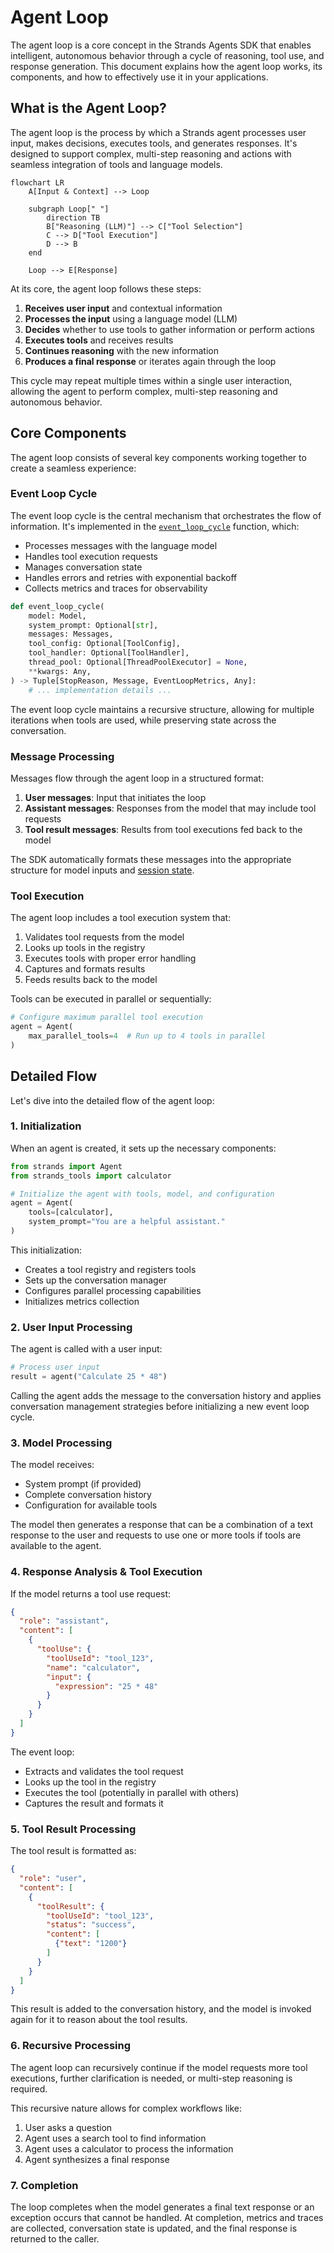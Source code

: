# Agent Loop

The agent loop is a core concept in the Strands Agents SDK that enables intelligent, autonomous behavior through a cycle of reasoning, tool use, and response generation. This document explains how the agent loop works, its components, and how to effectively use it in your applications.

## What is the Agent Loop?

The agent loop is the process by which a Strands agent processes user input, makes decisions, executes tools, and generates responses. It's designed to support complex, multi-step reasoning and actions with seamless integration of tools and language models.

```mermaid
flowchart LR
    A[Input & Context] --> Loop

    subgraph Loop[" "]
        direction TB
        B["Reasoning (LLM)"] --> C["Tool Selection"]
        C --> D["Tool Execution"]
        D --> B
    end
    
    Loop --> E[Response]
```

At its core, the agent loop follows these steps:

1. **Receives user input** and contextual information
2. **Processes the input** using a language model (LLM)
3. **Decides** whether to use tools to gather information or perform actions
4. **Executes tools** and receives results
5. **Continues reasoning** with the new information
6. **Produces a final response** or iterates again through the loop

This cycle may repeat multiple times within a single user interaction, allowing the agent to perform complex, multi-step reasoning and autonomous behavior.

## Core Components

The agent loop consists of several key components working together to create a seamless experience:

### Event Loop Cycle

The event loop cycle is the central mechanism that orchestrates the flow of information. It's implemented in the [`event_loop_cycle`](../../../api-reference/event-loop.md#strands.event_loop.event_loop.event_loop_cycle) function, which:

- Processes messages with the language model
- Handles tool execution requests
- Manages conversation state
- Handles errors and retries with exponential backoff
- Collects metrics and traces for observability

```python
def event_loop_cycle(
    model: Model,
    system_prompt: Optional[str],
    messages: Messages,
    tool_config: Optional[ToolConfig],
    tool_handler: Optional[ToolHandler],
    thread_pool: Optional[ThreadPoolExecutor] = None,
    **kwargs: Any,
) -> Tuple[StopReason, Message, EventLoopMetrics, Any]:
    # ... implementation details ...
```

The event loop cycle maintains a recursive structure, allowing for multiple iterations when tools are used, while preserving state across the conversation.

### Message Processing

Messages flow through the agent loop in a structured format:

1. **User messages**: Input that initiates the loop
2. **Assistant messages**: Responses from the model that may include tool requests
3. **Tool result messages**: Results from tool executions fed back to the model

The SDK automatically formats these messages into the appropriate structure for model inputs and [session state](state-sessions.md).

### Tool Execution

The agent loop includes a tool execution system that:

1. Validates tool requests from the model
2. Looks up tools in the registry
3. Executes tools with proper error handling
4. Captures and formats results
5. Feeds results back to the model

Tools can be executed in parallel or sequentially:

```python
# Configure maximum parallel tool execution
agent = Agent(
    max_parallel_tools=4  # Run up to 4 tools in parallel
)
```

## Detailed Flow

Let's dive into the detailed flow of the agent loop:

### 1. Initialization

When an agent is created, it sets up the necessary components:

```python
from strands import Agent
from strands_tools import calculator

# Initialize the agent with tools, model, and configuration
agent = Agent(
    tools=[calculator],
    system_prompt="You are a helpful assistant."
)
```

This initialization:

- Creates a tool registry and registers tools
- Sets up the conversation manager
- Configures parallel processing capabilities
- Initializes metrics collection

### 2. User Input Processing

The agent is called with a user input:

```python
# Process user input
result = agent("Calculate 25 * 48")
```

Calling the agent adds the message to the conversation history and applies conversation management strategies before initializing a new event loop cycle.

### 3. Model Processing

The model receives:

- System prompt (if provided)
- Complete conversation history
- Configuration for available tools

The model then generates a response that can be a combination of a text response to the user and requests to use one or more tools if tools are available to the agent.

### 4. Response Analysis & Tool Execution

If the model returns a tool use request:

```json
{
  "role": "assistant",
  "content": [
    {
      "toolUse": {
        "toolUseId": "tool_123",
        "name": "calculator",
        "input": {
          "expression": "25 * 48"
        }
      }
    }
  ]
}
```

The event loop:

- Extracts and validates the tool request
- Looks up the tool in the registry
- Executes the tool (potentially in parallel with others)
- Captures the result and formats it

### 5. Tool Result Processing

The tool result is formatted as:

```json
{
  "role": "user",
  "content": [
    {
      "toolResult": {
        "toolUseId": "tool_123",
        "status": "success",
        "content": [
          {"text": "1200"}
        ]
      }
    }
  ]
}
```

This result is added to the conversation history, and the model is invoked again for it to reason about the tool results.

### 6. Recursive Processing

The agent loop can recursively continue if the model requests more tool executions, further clarification is needed, or multi-step reasoning is required.

This recursive nature allows for complex workflows like:

1. User asks a question
2. Agent uses a search tool to find information
3. Agent uses a calculator to process the information
4. Agent synthesizes a final response

### 7. Completion

The loop completes when the model generates a final text response or an exception occurs that cannot be handled. At completion, metrics and traces are collected, conversation state is updated, and the final response is returned to the caller.